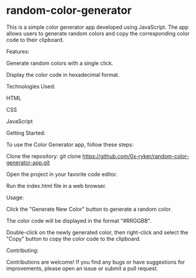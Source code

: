 # random-color-generator

This is a simple color generator app developed using JavaScript. The app allows users to generate random colors and copy the corresponding color code to their clipboard.

Features:

Generate random colors with a single click.

Display the color code in hexadecimal format.

Technologies Used:

HTML

CSS

JavaScript

Getting Started:

To use the Color Generator app, follow these steps:

Clone the repository: git clone https://github.com/0x-ryker/random-color-generator-app.git

Open the project in your favorite code editor.

Run the index.html file in a web browser.

Usage:

Click the "Generate New Color" button to generate a random color.

The color code will be displayed in the format "#RRGGBB".

Double-click on the newly generated color, then right-click and select the "Copy" button to copy the color code to the clipboard.

Contributing:

Contributions are welcome! If you find any bugs or have suggestions for improvements, please open an issue or submit a pull request.
